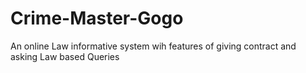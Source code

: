 # Crime-Master-Gogo
An online Law informative system wih features of giving contract and asking Law based Queries
